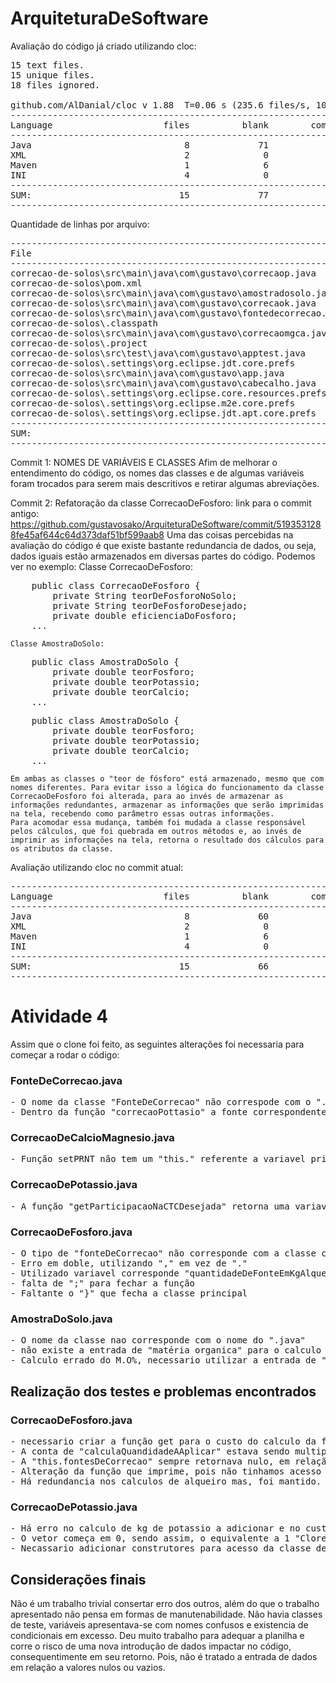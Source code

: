# ArquiteturaDeSoftware
Avaliação do código já criado utilizando cloc:
<pre>
15 text files.
15 unique files.
18 files ignored.

github.com/AlDanial/cloc v 1.88  T=0.06 s (235.6 files/s, 10132.0 lines/s)
-------------------------------------------------------------------------------
Language                     files          blank        comment           code
-------------------------------------------------------------------------------
Java                             8             71             63            339
XML                              2              0              0             78
Maven                            1              6              4             65
INI                              4              0              0             19
-------------------------------------------------------------------------------
SUM:                            15             77             67            501
-------------------------------------------------------------------------------
</pre>
Quantidade de linhas por arquivo:
<pre>
-------------------------------------------------------------------------------------------------------------------
File                                                                            blank        comment           code
-------------------------------------------------------------------------------------------------------------------
correcao-de-solos\src\main\java\com\gustavo\correcaop.java                         11             12            122
correcao-de-solos\pom.xml                                                           6              4             65
correcao-de-solos\src\main\java\com\gustavo\amostradosolo.java                     16              0             55
correcao-de-solos\src\main\java\com\gustavo\correcaok.java                         13             10             54
correcao-de-solos\src\main\java\com\gustavo\fontedecorrecao.java                    9              0             46
correcao-de-solos\.classpath                                                        0              0             44
correcao-de-solos\src\main\java\com\gustavo\correcaomgca.java                      13             12             35
correcao-de-solos\.project                                                          0              0             34
correcao-de-solos\src\test\java\com\gustavo\apptest.java                            3              6             11
correcao-de-solos\.settings\org.eclipse.jdt.core.prefs                              0              0              9
correcao-de-solos\src\main\java\com\gustavo\app.java                                4             17              8
correcao-de-solos\src\main\java\com\gustavo\cabecalho.java                          2              6              8
correcao-de-solos\.settings\org.eclipse.core.resources.prefs                        0              0              4
correcao-de-solos\.settings\org.eclipse.m2e.core.prefs                              0              0              4
correcao-de-solos\.settings\org.eclipse.jdt.apt.core.prefs                          0              0              2
-------------------------------------------------------------------------------------------------------------------
SUM:                                                                               77             67            501
-------------------------------------------------------------------------------------------------------------------
</pre>

Commit 1: NOMES DE VARIÁVEIS E CLASSES
    Afim de melhorar o entendimento do código, os nomes das classes e de algumas variáveis foram trocados para serem mais descritivos e retirar algumas abreviações.

Commit 2: Refatoração da classe CorrecaoDeFosforo:
    link para o commit antigo: https://github.com/gustavosako/ArquiteturaDeSoftware/commit/5193531288fe45af644c64d373daf51bf599aab8
    Uma das coisas percebidas na avaliação do código é que existe bastante redundancia de dados, ou seja, dados iguais estão armazenados em diversas partes do código. Podemos ver no exemplo:
    Classe CorrecaoDeFosforo:
<pre>
    public class CorrecaoDeFosforo {
        private String teorDeFosforoNoSolo;
        private String teorDeFosforoDesejado;
        private double eficienciaDoFosforo;
    ...
</pre>
    Classe AmostraDoSolo:
<pre>
    public class AmostraDoSolo {
        private double teorFosforo;
        private double teorPotassio;
        private double teorCalcio;
    ...
</pre>
<pre>
    public class AmostraDoSolo {
        private double teorFosforo;
        private double teorPotassio;
        private double teorCalcio;
    ...
</pre>
    Em ambas as classes o "teor de fósforo" está armazenado, mesmo que com nomes diferentes. Para evitar isso a lógica do funcionamento da classe CorrecaoDeFosforo foi alterada, para ao invés de armazenar as informações redundantes, armazenar as informações que serão imprimidas na tela, recebendo como parâmetro essas outras informações.
    Para acomodar essa mudança, também foi mudada a classe responsável pelos cálculos, que foi quebrada em outros métodos e, ao invés de imprimir as informações na tela, retorna o resultado dos cálculos para os atributos da classe.

Avaliação utilizando cloc no commit atual:
<pre>
-------------------------------------------------------------------------------
Language                     files          blank        comment           code
-------------------------------------------------------------------------------
Java                             8             60             31            331
XML                              2              0              0             78
Maven                            1              6              4             65
INI                              4              0              0             19
-------------------------------------------------------------------------------
SUM:                            15             66             35            493
-------------------------------------------------------------------------------
</pre>

# Atividade 4
Assim que o clone foi feito, as seguintes alterações foi necessaria para começar a rodar o código:
### FonteDeCorrecao.java
<pre>
- O nome da classe "FonteDeCorrecao" não correspode com o ".java". Foi necessario realizar a substituição para garantir que o software funcionasse.
- Dentro da função "correcaoPottasio" a fonte correspondente a "Sul.Potassio/Mag" há 3 argumentos, sendo que a função apenas recebe 2. Foi corrigido.
</pre>
### CorrecaoDeCalcioMagnesio.java
<pre>
- Função setPRNT não tem um "this." referente a variavel private dentro da classe, e o nome estava gravado errada.
</pre>
### CorrecaoDePotassio.java
<pre>
- A função "getParticipacaoNaCTCDesejada" retorna uma variavel não existente. Sendo necessario a correção para a "participacaoNaCTCDesejada"
</pre>
### CorrecaoDeFosforo.java
<pre>
- O tipo de "fonteDeCorrecao" não corresponde com a classe criada
- Erro em doble, utilizando "," em vez de "."
- Utilizado variavel corresponde "quantidadeDeFonteEmKgAlqueire" sendo que não é uma entrada da função
- falta de ";" para fechar a função
- Faltante o "}" que fecha a classe principal
</pre>
### AmostraDoSolo.java
<pre>
- O nome da classe nao corresponde com o nome do ".java"
- não existe a entrada de "matéria organica" para o calculo correto do carbono
- Calculo errado do M.O%, necessario utilizar a entrada de "materiaOrganica" adicionada
</pre>

## Realização dos testes e problemas encontrados
### CorrecaoDeFosforo.java
<pre>
- necessario criar a função get para o custo do calculo da fonte de fosforo a adicionar;
- A conta de "calculaQuandidadeAAplicar" estava sendo multiplicada por 100, fazendo necessario sua retirada.
- A "this.fontesDeCorrecao" sempre retornava nulo, em relação ao seu teor da fonte utilizada para correção, porque não fazia referencia a classe correta.
- Alteração da função que imprime, pois não tinhamos acesso a ela
- Há redundancia nos calculos de alqueiro mas, foi mantido.
</pre>
### CorrecaoDePotassio.java
<pre>
- Há erro no calculo de kg de potassio a adicionar e no custo. Foi alterado em relação a eficiencia do potassio para um número double.
- O vetor começa em 0, sendo assim, o equivalente a 1 "Cloreto de Potássio" na planilha, é zero no software. (Foi mantido mas, há inconsistência).
- Necassario adicionar construtores para acesso da classe de teste em relação a quantidade e o custo.
</pre>

## Considerações finais
Não é um trabalho trivial consertar erro dos outros, além do que o trabalho apresentado não pensa em formas de manutenabilidade. Não havia classes de teste, variáveis apresentava-se com nomes confusos e existencia de condicionais em excesso.
Deu muito trabalho para adequar a planilha e corre o risco de uma nova introdução de dados impactar no código, consequentimente em seu retorno. Pois, não é tratado a entrada de dados em relação a valores nulos ou vazios.
